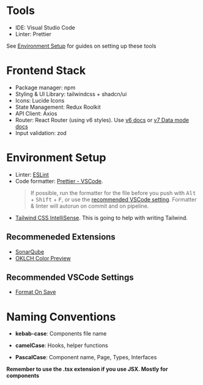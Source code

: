 # Tools

- IDE: Visual Studio Code
- Linter: Prettier

See [Environment Setup](#environment-setup) for guides on setting up these tools

# Frontend Stack

- Package manager: npm
- Styling & UI Library: tailwindcss + shadcn/ui
- Icons: Lucide Icons
- State Management: Redux Roolkit
- API Client: Axios
- Router: React Router (using v6 styles). Use [v6 docs](https://reactrouter.com/6.30.0) or [v7 Data mode docs](https://reactrouter.com/start/data/installation)
- Input validation: zod

# Environment Setup

- Linter: [ESLint](https://marketplace.visualstudio.com/items?itemName=dbaeumer.vscode-eslint)
- Code formatter: [Prettier - VSCode](https://marketplace.visualstudio.com/items?itemName=esbenp.prettier-vscode).
  > If possible, run the formatter for the file before you push with <kbd>Alt</kbd> + <kbd>Shift</kbd> + <kbd>F</kbd>, or use the [recommended VSCode setting](#recommended-vscode-settings). Formatter & linter will autorun on commit and on pipeline.
- [Tailwind CSS IntelliSense](https://marketplace.visualstudio.com/items?itemName=bradlc.vscode-tailwindcss). This is going to help with writing Tailwind.

## Recommeneded Extensions

- [SonarQube](https://marketplace.visualstudio.com/items?itemName=SonarSource.sonarlint-vscode)
- [OKLCH Color Preview](https://marketplace.visualstudio.com/items?itemName=nize.oklch-preview)

## Recommended VSCode Settings

- [Format On Save](vscode://settings/editor.formatOnSave)

# Naming Conventions

- **kebab-case**: Components file name

- **camelCase**: Hooks, helper functions

- **PascalCase**: Component name, Page, Types, Interfaces

**Remember to use the .tsx extension if you use JSX. Mostly for components**

